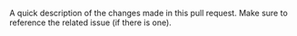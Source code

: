 <!--
    If you are a first time contributor, please make sure you have followed our contributors guide:
	> https://github.com/damcclean/hacktoberfest-finder/blob/master/CONTRIBUTING.md
-->

A quick description of the changes made in this pull request. Make sure to reference the related issue (if there is one).
